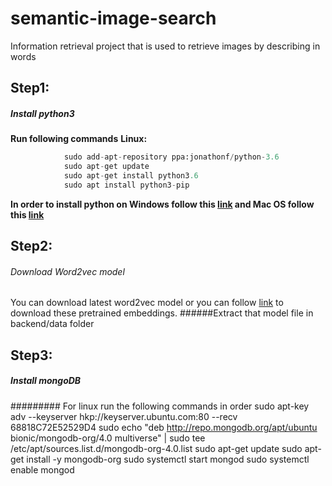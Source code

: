 # semantic-image-search
Information retrieval project that is used to retrieve images by describing in words


## Step1:
##### Install python3
**Run following commands**
**Linux:**
```python
			sudo add-apt-repository ppa:jonathonf/python-3.6
			sudo apt-get update
			sudo apt-get install python3.6
			sudo apt install python3-pip
```
**In order to install python on Windows follow this [link](https://phoenixnap.com/kb/how-to-install-python-3-windows "link") and Mac OS follow this [link](https://docs.python-guide.org/starting/install3/osx/ "link")**

## Step2: 
###### Download Word2vec model 
You can download latest word2vec model or you can follow [link](https://drive.google.com/file/d/1_OSzEyCpyLBHWjwRn47qVIaOugyK60SM/view?usp=sharing "link") to download these pretrained embeddings. 
######Extract that model file in backend/data folder 

## Step3:
#####  Install mongoDB
######### For linux run the following commands in order 
    sudo apt-key adv --keyserver hkp://keyserver.ubuntu.com:80 --recv 68818C72E52529D4
    sudo echo "deb http://repo.mongodb.org/apt/ubuntu bionic/mongodb-org/4.0 multiverse" | sudo tee /etc/apt/sources.list.d/mongodb-org-4.0.list
    sudo apt-get update
    sudo apt-get install -y mongodb-org
    sudo systemctl start mongod
    sudo systemctl enable mongod
    
	
